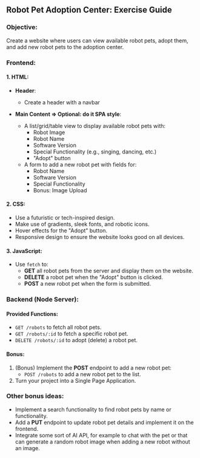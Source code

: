 ## **Robot Pet Adoption Center: Exercise Guide**

### **Objective**:
Create a website where users can view available robot pets, adopt them, and add new robot pets to the adoption center.

### **Frontend**:

#### **1. HTML**:
- **Header**:
  - Create a header with a navbar
  
- **Main Content => Optional: do it SPA style**:
  - A list/grid/table view to display available robot pets with:
    - Robot Image
    - Robot Name
    - Software Version
    - Special Functionality (e.g., singing, dancing, etc.)
    - "Adopt" button
  - A form to add a new robot pet with fields for:
    - Robot Name
    - Software Version
    - Special Functionality
    - Bonus: Image Upload

#### **2. CSS**:
- Use a futuristic or tech-inspired design.
- Make use of gradients, sleek fonts, and robotic icons.
- Hover effects for the "Adopt" button.
- Responsive design to ensure the website looks good on all devices.

#### **3. JavaScript**:
- Use `fetch` to:
  - **GET** all robot pets from the server and display them on the website.
  - **DELETE** a robot pet when the "Adopt" button is clicked.
  - **POST** a new robot pet when the form is submitted.

### **Backend** (Node Server):

#### **Provided Functions**:
- `GET /robots` to fetch all robot pets.
- `GET /robots/:id` to fetch a specific robot pet.
- `DELETE /robots/:id` to adopt (delete) a robot pet.

#### **Bonus**: 
1. (Bonus) Implement the **POST** endpoint to add a new robot pet:
   - `POST /robots` to add a new robot pet to the list.
2. Turn your project into a Single Page Application.

### **Other bonus ideas**:
- Implement a search functionality to find robot pets by name or functionality.
- Add a **PUT** endpoint to update robot pet details and implement it on the frontend.
- Integrate some sort of AI API, for example to chat with the pet or that can generate a random robot image when adding a new robot without an image. 


